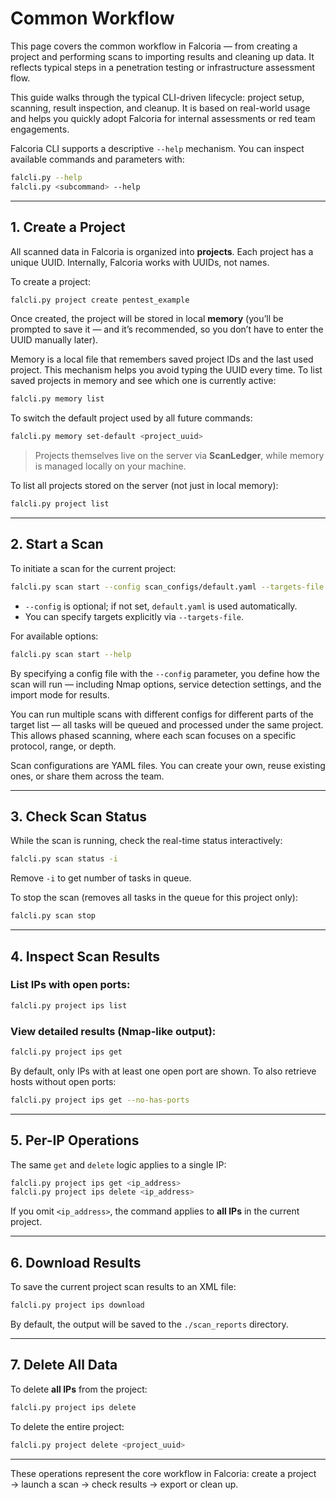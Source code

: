 # Common Workflow

This page covers the common workflow in Falcoria — from creating a project and performing scans to importing results and cleaning up data. It reflects typical steps in a penetration testing or infrastructure assessment flow.

This guide walks through the typical CLI-driven lifecycle: project setup, scanning, result inspection, and cleanup. It is based on real-world usage and helps you quickly adopt Falcoria for internal assessments or red team engagements.

Falcoria CLI supports a descriptive `--help` mechanism. You can inspect available commands and parameters with:

```bash
falcli.py --help
falcli.py <subcommand> --help
```

---

## 1. Create a Project

All scanned data in Falcoria is organized into **projects**. Each project has a unique UUID. Internally, Falcoria works with UUIDs, not names.

To create a project:

```bash
falcli.py project create pentest_example
```

Once created, the project will be stored in local **memory** (you’ll be prompted to save it — and it’s recommended, so you don’t have to enter the UUID manually later).

Memory is a local file that remembers saved project IDs and the last used project. This mechanism helps you avoid typing the UUID every time. 
To list saved projects in memory and see which one is currently active:

```bash
falcli.py memory list
```

To switch the default project used by all future commands:

```bash
falcli.py memory set-default <project_uuid>
```

> Projects themselves live on the server via **ScanLedger**, while memory is managed locally on your machine.

To list all projects stored on the server (not just in local memory):

```bash
falcli.py project list
```

---

## 2. Start a Scan

To initiate a scan for the current project:

```bash
falcli.py scan start --config scan_configs/default.yaml --targets-file hosts.txt
```

* `--config` is optional; if not set, `default.yaml` is used automatically.
* You can specify targets explicitly via `--targets-file`.

For available options:

```bash
falcli.py scan start --help
```

By specifying a config file with the `--config` parameter, you define how the scan will run — including Nmap options, service detection settings, and the import mode for results.

You can run multiple scans with different configs for different parts of the target list — all tasks will be queued and processed under the same project. This allows phased scanning, where each scan focuses on a specific protocol, range, or depth.

Scan configurations are YAML files. You can create your own, reuse existing ones, or share them across the team.

---

## 3. Check Scan Status

While the scan is running, check the real-time status interactively:

```bash
falcli.py scan status -i
```

Remove `-i` to get number of tasks in queue.

To stop the scan (removes all tasks in the queue for this project only):

```bash
falcli.py scan stop
```

---

## 4. Inspect Scan Results

### List IPs with open ports:

```bash
falcli.py project ips list
```

### View detailed results (Nmap-like output):

```bash
falcli.py project ips get
```

By default, only IPs with at least one open port are shown. To also retrieve hosts without open ports:

```bash
falcli.py project ips get --no-has-ports
```

---

## 5. Per-IP Operations

The same `get` and `delete` logic applies to a single IP:

```bash
falcli.py project ips get <ip_address>
falcli.py project ips delete <ip_address>
```

If you omit `<ip_address>`, the command applies to **all IPs** in the current project.

---

## 6. Download Results

To save the current project scan results to an XML file:

```bash
falcli.py project ips download
```

By default, the output will be saved to the `./scan_reports` directory.

---

## 7. Delete All Data

To delete **all IPs** from the project:

```bash
falcli.py project ips delete
```

To delete the entire project:

```bash
falcli.py project delete <project_uuid>
```

---

These operations represent the core workflow in Falcoria: create a project → launch a scan → check results → export or clean up.
